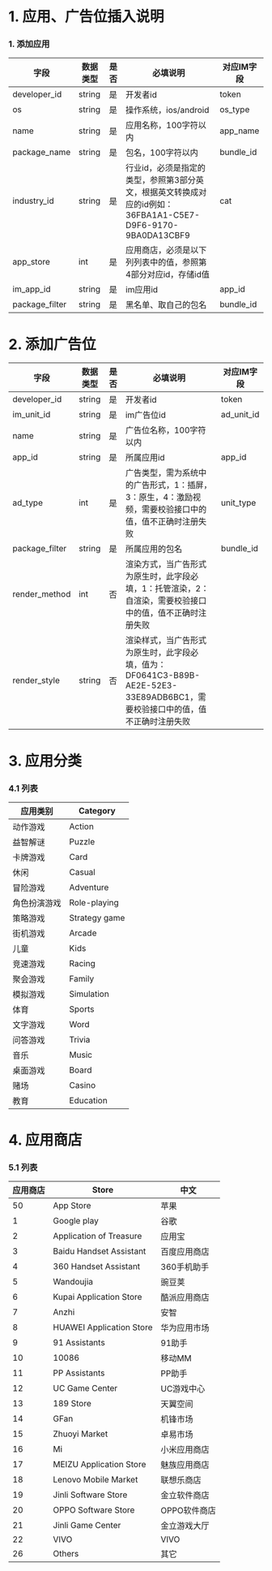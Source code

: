 # 1. 应用、广告位插入说明


### 1. 添加应用

字段 | 数据类型 | 是否 | 必填说明 | 对应IM字段
---|---|--|--|--
developer_id | string |  是 | 开发者id | token
os					 | string |  是 | 操作系统，ios/android |	os_type
name | string |  是 | 应用名称，100字符以内 | app_name
package_name | string |  是 | 包名，100字符以内 | bundle_id
industry_id | string |  是 | 行业id，必须是指定的类型，参照第3部分英文，根据英文转换成对应的id例如：36FBA1A1-C5E7-D9F6-9170-9BA0DA13CBF9| cat
app_store | int |  是 | 应用商店，必须是以下列列表中的值，参照第4部分对应id，存储id值|
im_app_id | string |  是 | im应用id|app_id
package_filter| string |  是 | 黑名单、取自己的包名|bundle_id



# 2. 添加广告位




字段 | 数据类型 | 是否 | 必填说明 | 对应IM字段
---|---|--|--|--
developer_id | string |  是 | 开发者id|token
im_unit_id | string |  是 | im广告位id|ad_unit_id
name | string |  是 | 广告位名称，100字符以内|
app_id					 | string |  是 | 所属应用id|app_id
ad_type					 | int |  是 | 广告类型，需为系统中的广告形式，1：插屏，3：原生，4：激励视频，需要校验接口中的值，值不正确时注册失败|unit_type
package_filter	 | string |  是 | 	所属应用的包名|bundle_id
render_method | int |  否 | 渲染方式，当广告形式为原生时，此字段必填，1：托管渲染，2：自渲染，需要校验接口中的值，值不正确时注册失败|
render_style | string |  否 | 渲染样式，当广告形式为原生时，此字段必填，值为：DF0641C3-B89B-AE2E-52E3-33E89ADB6BC1，需要校验接口中的值，值不正确时注册失败|




# 3. 应用分类

### 4.1 列表
应用类别 | Category 
---|---
动作游戏|Action
益智解谜|Puzzle
卡牌游戏|Card
休闲|Casual
冒险游戏|Adventure
角色扮演游戏|Role-playing
策略游戏|Strategy game
街机游戏|Arcade
儿童|Kids
竞速游戏|Racing
聚会游戏|Family
模拟游戏|Simulation
体育|Sports
文字游戏|Word
问答游戏|Trivia
音乐|Music
桌面游戏|Board
赌场|Casino
教育|Education

# 4. 应用商店

### 5.1 列表
应用商店 | Store | 中文
---|--- | ---
50 | App Store | 苹果
1 | Google play	 | 谷歌
2 | Application of Treasure | 应用宝
3 | Baidu Handset Assistant | 百度应用商店
4 | 360 Handset Assistant | 360手机助手
5 | Wandoujia | 豌豆荚
6 | Kupai Application Store | 酷派应用商店
7 | Anzhi | 安智
8 | HUAWEI Application Store | 华为应用市场
9 | 91 Assistants | 91助手
10 | 10086 | 移动MM
11 | PP Assistants | PP助手
12 | UC Game Center | UC游戏中心
13 | 189 Store | 天翼空间
14 | GFan | 机锋市场
15 | Zhuoyi Market | 卓易市场
16 | Mi | 小米应用商店
17 | MEIZU Application Store | 魅族应用商店
18 | Lenovo Mobile Market | 联想乐商店
19 | Jinli Software Store | 金立软件商店
20 | OPPO Software Store | OPPO软件商店
21 | Jinli Game Center | 金立游戏大厅
22 | VIVO | VIVO
26 | Others | 其它

